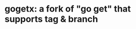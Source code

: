 gogetx: a fork of "go get" that supports tag & branch
=====================================================
